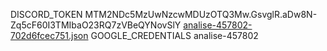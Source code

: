 DISCORD_TOKEN MTM2NDc5MzUwNzcwMDUzOTQ3Mw.GsvglR.aDw8N-Zq5cF60I3TMIbaO23RQ7zVBeQYNovSlY
[analise-457802-702d6fcec751.json](https://github.com/user-attachments/files/19881694/analise-457802-702d6fcec751.json)
GOOGLE_CREDENTIALS analise-457802
